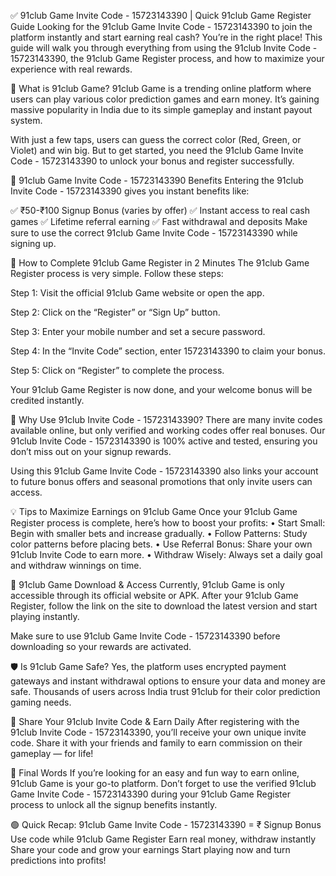 ✅ 91club Game Invite Code - 15723143390 | Quick 91club Game Register Guide
Looking for the 91club Game Invite Code - 15723143390 to join the platform instantly and start earning real cash? You’re in the right place! This guide will walk you through everything from using the 91club Invite Code - 15723143390, the 91club Game Register process, and how to maximize your experience with real rewards.

🎯 What is 91club Game?
91club Game is a trending online platform where users can play various color prediction games and earn money. It’s gaining massive popularity in India due to its simple gameplay and instant payout system.

With just a few taps, users can guess the correct color (Red, Green, or Violet) and win big. But to get started, you need the 91club Game Invite Code - 15723143390 to unlock your bonus and register successfully.

🎁 91club Game Invite Code - 15723143390 Benefits
Entering the 91club Invite Code - 15723143390 gives you instant benefits like:

✅ ₹50-₹100 Signup Bonus (varies by offer)
✅ Instant access to real cash games
✅ Lifetime referral earning
✅ Fast withdrawal and deposits
Make sure to use the correct 91club Game Invite Code - 15723143390 while signing up.

📝 How to Complete 91club Game Register in 2 Minutes
The 91club Game Register process is very simple. Follow these steps:

Step 1:
Visit the official 91club Game website or open the app.

Step 2:
Click on the “Register” or “Sign Up” button.

Step 3:
Enter your mobile number and set a secure password.

Step 4:
In the “Invite Code” section, enter 15723143390 to claim your bonus.

Step 5:
Click on “Register” to complete the process.

Your 91club Game Register is now done, and your welcome bonus will be credited instantly.

🚀 Why Use 91club Invite Code - 15723143390?
There are many invite codes available online, but only verified and working codes offer real bonuses. Our 91club Invite Code - 15723143390 is 100% active and tested, ensuring you don’t miss out on your signup rewards.

Using this 91club Game Invite Code - 15723143390 also links your account to future bonus offers and seasonal promotions that only invite users can access.

💡 Tips to Maximize Earnings on 91club Game
Once your 91club Game Register process is complete, here’s how to boost your profits:
	•	Start Small: Begin with smaller bets and increase gradually.
	•	Follow Patterns: Study color patterns before placing bets.
	•	Use Referral Bonus: Share your own 91club Invite Code to earn more.
	•	Withdraw Wisely: Always set a daily goal and withdraw winnings on time.

📲 91club Game Download & Access
Currently, 91club Game is only accessible through its official website or APK. After your 91club Game Register, follow the link on the site to download the latest version and start playing instantly.

Make sure to use 91club Game Invite Code - 15723143390 before downloading so your rewards are activated.

🛡️ Is 91club Game Safe?
Yes, the platform uses encrypted payment gateways and instant withdrawal options to ensure your data and money are safe. Thousands of users across India trust 91club for their color prediction gaming needs.

🔁 Share Your 91club Invite Code & Earn Daily
After registering with the 91club Invite Code - 15723143390, you’ll receive your own unique invite code. Share it with your friends and family to earn commission on their gameplay — for life!

📌 Final Words
If you’re looking for an easy and fun way to earn online, 91club Game is your go-to platform. Don’t forget to use the verified 91club Game Invite Code - 15723143390 during your 91club Game Register process to unlock all the signup benefits instantly.

🟢 Quick Recap:
91club Game Invite Code - 15723143390 = ₹ Signup Bonus
Use code while 91club Game Register
Earn real money, withdraw instantly
Share your code and grow your earnings
Start playing now and turn predictions into profits!

